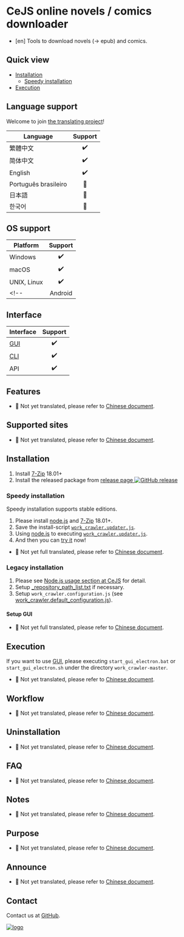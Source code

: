 ﻿# CeJS online novels / comics downloader
- [en] Tools to download novels (→ epub) and comics.

## Quick view
* [Installation](#installation)
   * [Speedy installation](#speedy-installation)
* [Execution](#execution)

## Language support
Welcome to join [the translating project](https://github.com/kanasimi/work_crawler/issues/185)!

| Language | Support |
|---|:---:|
| 繁體中文 | ✔️ |
| 简体中文 | ✔️ |
| English | ✔️ |
| Português brasileiro | 🚧 |
| 日本語 | 🚧 |
| 한국어 | 🚧 |

## OS support
| Platform | Support |
|---|:---:|
| Windows | ✔️ |
| macOS | ✔️ |
| UNIX, Linux | ✔️ |
<!-- | Android | ❌ | -->

## Interface
| Interface | Support |
|---|:---:|
| [GUI](https://en.wikipedia.org/wiki/Graphical_user_interface) | ✔️ |
| [CLI](https://en.wikipedia.org/wiki/Command-line_interface) | ✔️ |
| API | ✔️ |

## Features
* 🚧 Not yet translated, please refer to [Chinese document](README.cmn-Hant-TW.md).

## Supported sites
* 🚧 Not yet translated, please refer to [Chinese document](README.cmn-Hant-TW.md).

## Installation
1. Install [7-Zip](https://www.7-zip.org/) 18.01+
2. Install the released package from [release page ![GitHub release](https://img.shields.io/github/release/kanasimi/work_crawler.svg)](https://github.com/kanasimi/work_crawler/releases/latest/)

### Speedy installation
Speedy installation supports stable editions.
1. Please install [node.js](https://nodejs.org/) and [7-Zip](https://www.7-zip.org/) 18.01+.
2. Save the install-script <code>[work_crawler.updater.js](https://raw.githubusercontent.com/kanasimi/work_crawler/master/work_crawler.updater.js)</code>.
3. Using [node.js](https://nodejs.org/) to executing <code>[work_crawler.updater.js](https://raw.githubusercontent.com/kanasimi/work_crawler/master/work_crawler.updater.js)</code>.
4. And then you can [try it](#execution) now!

* 🚧 Not yet full translated, please refer to [Chinese document](README.cmn-Hant-TW.md).

### Legacy installation
1. Please see [Node.js usage section at CeJS](https://github.com/kanasimi/CeJS#nodejs-usage--nodejs-運行方式) for detail.
2. Setup [_repository_path_list.txt](https://github.com/kanasimi/CeJS/blob/master/_for%20include/_repository_path_list.sample.txt) if necessary.
3. Setup `work_crawler.configuration.js` (see [work_crawler.default_configuration.js](https://github.com/kanasimi/work_crawler/blob/master/work_crawler.default_configuration.js)).

#### Setup GUI
* 🚧 Not yet full translated, please refer to [Chinese document](README.cmn-Hant-TW.md).

## Execution
If you want to use [GUI](https://zh.wikipedia.org/wiki/%E5%9B%BE%E5%BD%A2%E7%94%A8%E6%88%B7%E7%95%8C%E9%9D%A2), please executing `start_gui_electron.bat` or `start_gui_electron.sh` under the directory `work_crawler-master`.

* 🚧 Not yet translated, please refer to [Chinese document](README.cmn-Hant-TW.md).

## Workflow
* 🚧 Not yet translated, please refer to [Chinese document](README.cmn-Hant-TW.md).

## Uninstallation
* 🚧 Not yet translated, please refer to [Chinese document](README.cmn-Hant-TW.md).

## FAQ
* 🚧 Not yet translated, please refer to [Chinese document](README.cmn-Hant-TW.md).

## Notes
* 🚧 Not yet translated, please refer to [Chinese document](README.cmn-Hant-TW.md).

## Purpose
* 🚧 Not yet translated, please refer to [Chinese document](README.cmn-Hant-TW.md).

## Announce
* 🚧 Not yet translated, please refer to [Chinese document](README.cmn-Hant-TW.md).

## Contact
Contact us at [GitHub](https://github.com/kanasimi/work_crawler/issues).

[![logo](https://raw.githubusercontent.com/kanasimi/CeJS/master/_test%20suite/misc/logo.jpg)](http://lyrics.meicho.com.tw/)
